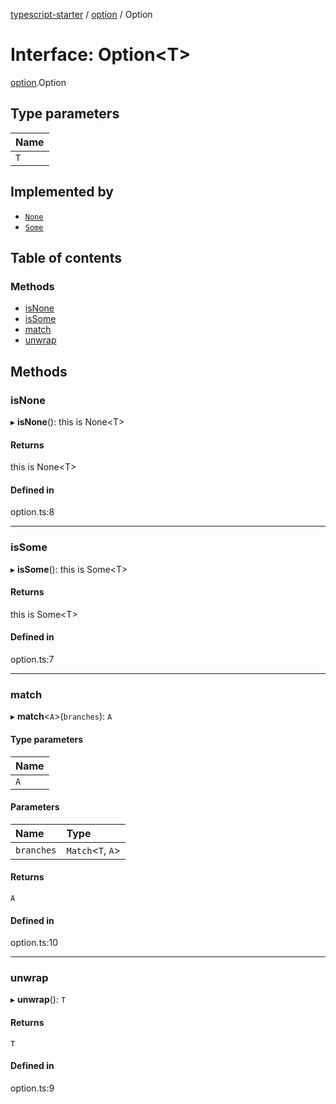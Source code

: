 [typescript-starter](../README.md) / [option](../modules/option.md) / Option

# Interface: Option<T\>

[option](../modules/option.md).Option

## Type parameters

| Name |
| :------ |
| `T` |

## Implemented by

- [`None`](../classes/option.None.md)
- [`Some`](../classes/option.Some.md)

## Table of contents

### Methods

- [isNone](option.Option.md#isnone)
- [isSome](option.Option.md#issome)
- [match](option.Option.md#match)
- [unwrap](option.Option.md#unwrap)

## Methods

### isNone

▸ **isNone**(): this is None<T\>

#### Returns

this is None<T\>

#### Defined in

option.ts:8

___

### isSome

▸ **isSome**(): this is Some<T\>

#### Returns

this is Some<T\>

#### Defined in

option.ts:7

___

### match

▸ **match**<`A`\>(`branches`): `A`

#### Type parameters

| Name |
| :------ |
| `A` |

#### Parameters

| Name | Type |
| :------ | :------ |
| `branches` | `Match`<`T`, `A`\> |

#### Returns

`A`

#### Defined in

option.ts:10

___

### unwrap

▸ **unwrap**(): `T`

#### Returns

`T`

#### Defined in

option.ts:9
